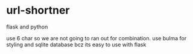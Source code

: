 # url-shortner
flask and python


use 6 char so we are not going to ran out for combination.
use bulma for styling
and sqlite database bcz its easy to use with flask
